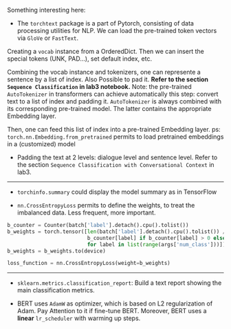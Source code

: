 Something interesting here:

- The `torchtext` package is a part of Pytorch, consisting of data processing utilities for NLP. We can load the pre-trained token vectors via `GloVe` or `FastText`.

Creating a `vocab` instance from a OrderedDict. Then we can insert the special tokens (UNK, PAD...), set default index, etc.

Combining the vocab instance and tokenizers, one can represente a sentence by a list of index. Also Possible to pad it. **Refer to the section `Sequence Classification` in lab3 notebook.** Note: the pre-trained `AutoTokenizer` in transformers can achieve automatically this step: convert text to a list of index and padding it. `AutoTokenizer` is always combined with its corresponding pre-trained model. The latter contains the appropriate Embedding layer. 

Then, one can feed this list of index into a pre-trained Embedding layer.
ps: `torch.nn.Embedding.from_pretrained` permits to load pretrained embeddings in a (customized) model

- Padding the text at 2 levels: dialogue level and sentence level. Refer to the section `Sequence Classification with Conversational Context` in lab3.

---

- `torchinfo.summary` could display the model summary as in TensorFlow

- `nn.CrossEntropyLoss` permits to define the weights, to treat the imbalanced data. Less frequent, more important.

``` python
b_counter = Counter(batch['label'].detach().cpu().tolist())
b_weights = torch.tensor([len(batch['label'].detach().cpu().tolist()) /
                          b_counter[label] if b_counter[label] > 0 else 0 
                          for label in list(range(args['num_class']))])
b_weights = b_weights.to(device)

loss_function = nn.CrossEntropyLoss(weight=b_weights)
```

---

- `sklearn.metrics.classification_report`: Build a text report showing the main classification metrics.

- BERT uses `AdamW` as optimizer, which is based on L2 regularization of Adam. Pay Attention to it if fine-tune BERT. Moreover, BERT uses a **linear** `lr_scheduler` with warming up steps.